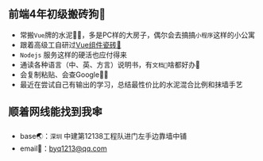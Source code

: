 ## 前端4年初级搬砖狗🧱
- 常搬`Vue`牌的水泥👷‍♂️，多是PC样的大房子，偶尔会去搞搞`小程序`这样的小公寓
- 跟着高级工自研过[Vue组件瓷砖🧩](https://tdesign.tencent.com/)
- `Nodejs` 服务这样的硬活也应付得来
- 通读各种语言（中、英、方言）说明书，有`文档📃`啥都好办🤏
- 会复制粘贴、会查Google🙋‍♂️
- 最近在尝试自己有输出的学习，总结最性价比的水泥混合比例和抹墙手艺

<!-- ## 期待拉砖小工机会🤫 -->
## 顺着网线能找到我🕸
- base🌏：`深圳` 中建第12138工程队进门左手边靠墙中铺
- email📩：byq1213@qq.com
